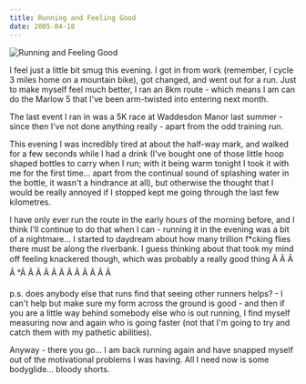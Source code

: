 ```yaml
---
title: Running and Feeling Good
date: 2005-04-18
---
```


![Running and Feeling Good](https://source.unsplash.com/03UCoidYvXw/1600x900)

I feel just a little bit smug this evening. I got in from work (remember, I cycle 3 miles home on a mountain bike), got changed, and went out for a run. Just to make myself feel much better, I ran an 8km route - which means I am can do the Marlow 5 that I've been arm-twisted into entering next month.

The last event I ran in was a 5K race at Waddesdon Manor last summer - since then I've not done anything really - apart from the odd training run.

This evening I was incredibly tired at about the half-way mark, and walked for a few seconds while I had a drink (I've bought one of those little hoop shaped bottles to carry when I run; with it being warm tonight I took it with me for the first time... apart from the continual sound of splashing water in the bottle, it wasn't a hindrance at all), but otherwise the thought that I would be really annoyed if I stopped kept me going through the last few kilometres.

I have only ever run the route in the early hours of the morning before, and I think I'll continue to do that when I can - running it in the evening was a bit of a nightmare... I started to daydream about how many trillion f*cking flies there must be along the riverbank. I guess thinking about that took my mind off feeling knackered though, which was probably a really good thing Ã Ã Ã Ã °Ã Ã Ã Ã Ã Ã Ã Ã Ã Ã Ã Ã 

p.s. does anybody else that runs find that seeing other runners helps? - I can't help but make sure my form across the ground is good - and then if you are a little way behind somebody else who is out running, I find myself measuring now and again who is going faster (not that I'm going to try and catch them with my pathetic abilities).

Anyway - there you go... I am back running again and have snapped myself out of the motivational problems I was having. All I need now is some bodyglide... bloody shorts.